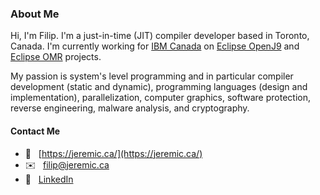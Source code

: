 ### About Me

Hi, I'm Filip. I'm a just-in-time (JIT) compiler developer based in Toronto, Canada. I'm currently working for <a href="https://www.ibm.com/ibm/ca/en/">IBM Canada</a> on <a href="https://github.com/eclipse/openj9">Eclipse OpenJ9</a> and <a href="https://github.com/eclipse/omr">Eclipse OMR</a> projects.

My passion is system's level programming and in particular compiler development (static and dynamic), programming languages (design and implementation), parallelization, computer graphics, software protection, reverse engineering, malware analysis, and cryptography.

#### Contact Me

- 🔗 &nbsp;&nbsp;[https://jeremic.ca/](https://jeremic.ca/)
- ✉️ &nbsp;&nbsp;filip@jeremic.ca
- 💬 &nbsp;&nbsp;[LinkedIn](https://www.linkedin.com/in/filip-jeremic-11807b18b)
